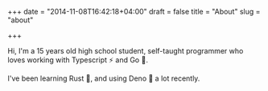 +++
date = "2014-11-08T16:42:18+04:00"
draft = false
title = "About"
slug = "about"

+++

Hi, I'm a 15 years old high school student, self-taught programmer who loves working with Typescript ⚡ and Go 🐹.

I've been learning Rust 🦀, and using Deno 🦕 a lot recently.
